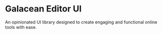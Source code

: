 # Galacean Editor UI

An opinionated UI library designed to create engaging and functional online tools with ease.
